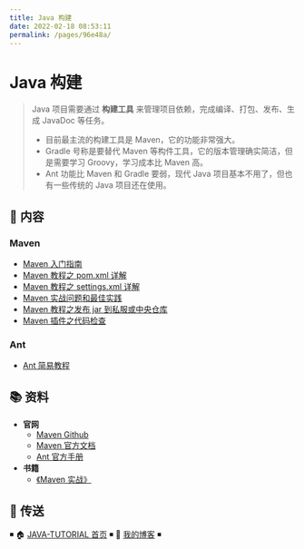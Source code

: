 ```yaml
---
title: Java 构建
date: 2022-02-18 08:53:11
permalink: /pages/96e48a/
---
```


# Java 构建

> Java 项目需要通过 **构建工具** 来管理项目依赖，完成编译、打包、发布、生成 JavaDoc 等任务。
>
> - 目前最主流的构建工具是 Maven，它的功能非常强大。
> - Gradle 号称是要替代 Maven 等构件工具，它的版本管理确实简洁，但是需要学习 Groovy，学习成本比 Maven 高。
> - Ant 功能比 Maven 和 Gradle 要弱，现代 Java 项目基本不用了，但也有一些传统的 Java 项目还在使用。

## 📖 内容

### Maven

- [Maven 入门指南](01.Maven/01.Maven入门指南.md)
- [Maven 教程之 pom.xml 详解](01.Maven/02.Maven教程之pom.xml详解.md)
- [Maven 教程之 settings.xml 详解](01.Maven/03.Maven教程之settings.xml详解.md)
- [Maven 实战问题和最佳实践](01.Maven/04.Maven实战问题和最佳实践.md)
- [Maven 教程之发布 jar 到私服或中央仓库](01.Maven/05.Maven教程之发布jar到私服或中央仓库.md)
- [Maven 插件之代码检查](01.Maven/06.Maven插件之代码检查.md)

### Ant

- [Ant 简易教程](02.Ant.md)

## 📚 资料

- **官网**
  - [Maven Github](https://github.com/apache/maven)
  - [Maven 官方文档](https://maven.apache.org/ref/current)
  - [Ant 官方手册](http://ant.apache.org/manual/index.html)
- **书籍**
  - [《Maven 实战》](https://book.douban.com/subject/5345682/)

## 🚪 传送

◾ 🏠 [JAVA-TUTORIAL 首页](https://github.com/dunwu/java-tutorial) ◾ 🎯 [我的博客](https://github.com/dunwu/blog) ◾

